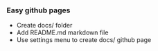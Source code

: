 ### Easy github pages

* Create docs/ folder
* Add README.md markdown file
* Use settings menu to create docs/ github page


